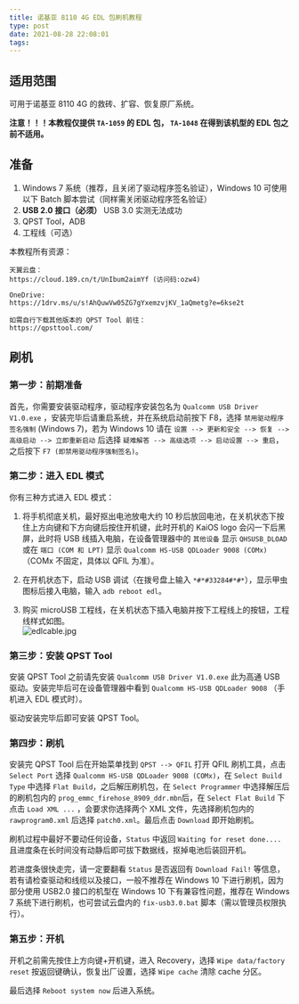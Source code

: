 ```yaml
---
title: 诺基亚 8110 4G EDL 包刷机教程
type: post
date: 2021-08-28 22:08:01
tags: 
---
```


## 适用范围

可用于诺基亚 8110 4G 的救砖、扩容、恢复原厂系统。

**注意！！！本教程仅提供 `TA-1059` 的 EDL 包， `TA-1048` 在得到该机型的 EDL 包之前不适用。**

<!-- more -->

## 准备

1. Windows 7 系统（推荐，且关闭了驱动程序签名验证），Windows 10 可使用以下 Batch 脚本尝试（同样需关闭驱动程序签名验证）
2. **USB 2.0 接口（必须）** USB 3.0 实测无法成功
3. QPST Tool，ADB
4. 工程线（可选）

本教程所有资源：

```
天翼云盘：
https://cloud.189.cn/t/UnIbum2aimYf (访问码:ozw4)

OneDrive:
https://1drv.ms/u/s!AhQuwVw05ZG7gYxemzvjKV_1aQmetg?e=6kse2t

如需自行下载其他版本的 QPST Tool 前往：
https://qpsttool.com/
```

## 刷机

### 第一步：前期准备

首先，你需要安装驱动程序，驱动程序安装包名为 `Qualcomm USB Driver V1.0.exe` ，安装完毕后请重启系统，并在系统启动前按下 F8，选择 `禁用驱动程序签名强制` (Windows 7)，若为 Windows 10 请在 `设置 --> 更新和安全 --> 恢复 --> 高级启动 --> 立即重新启动` 后选择 `疑难解答 --> 高级选项 --> 启动设置 --> 重启`，之后按下 `F7 (即禁用驱动程序强制签名)`。

### 第二步：进入 EDL 模式

你有三种方式进入 EDL 模式：

1. 将手机彻底关机，最好抠出电池放电大约 10 秒后放回电池，在关机状态下按住上方向键和下方向键后按住开机键，此时开机的 KaiOS logo 会闪一下后黑屏，此时将 USB 线插入电脑，在设备管理器中的 `其他设备` 显示 `QHSUSB_DLOAD` 或在 `端口 (COM 和 LPT)` 显示 `Qualcomm HS-USB QDLoader 9008 (COMx)`（COMx 不固定，具体以 QFIL 为准）。

2. 在开机状态下，启动 USB 调试（在拨号盘上输入 ` *#*#33284#*#* `），显示甲虫图标后接入电脑，输入 `adb reboot edl`。

3. 购买 microUSB 工程线，在关机状态下插入电脑并按下工程线上的按钮，工程线样式如图。  
![edlcable.jpg](https://i.loli.net/2021/08/28/XbxU74GVyjIqNak.jpg)

### 第三步：安装 QPST Tool

安装 QPST Tool 之前请先安装 `Qualcomm USB Driver V1.0.exe` 此为高通 USB 驱动。安装完毕后可在设备管理器中看到 `Qualcomm HS-USB QDLoader 9008` （手机进入 EDL 模式时）。

驱动安装完毕后即可安装 QPST Tool。

### 第四步：刷机

安装完 QPST Tool 后在开始菜单找到 `QPST --> QFIL` 打开 QFIL 刷机工具，点击 `Select Port` 选择 `Qualcomm HS-USB QDLoader 9008 (COMx)`，在 `Select Build Type` 中选择 `Flat Build`，之后解压刷机包，在 `Select Programmer` 中选择解压后的刷机包内的 `prog_emmc_firehose_8909_ddr.mbn`后，在 `Select Flat Build` 下点击 `Load XML ...` ，会要求你选择两个 XML 文件，先选择刷机包内的 `rawprogram0.xml` 后选择 `patch0.xml`。最后点击 `Download` 即开始刷机。

刷机过程中最好不要动任何设备，`Status` 中返回 `Waiting for reset done....` 且进度条在长时间没有动静后即可拔下数据线，抠掉电池后装回开机。

若进度条很快走完，请一定要翻看 `Status` 是否返回有 `Download Fail!` 等信息，若有请检查驱动和线缆以及接口，一般不推荐在 Windows 10 下进行刷机，因为部分使用 USB2.0 接口的机型在 Windows 10 下有兼容性问题，推荐在 Windows 7 系统下进行刷机，也可尝试云盘内的 `fix-usb3.0.bat` 脚本（需以管理员权限执行）。 

### 第五步：开机

开机之前需先按住上方向键+开机键，进入 Recovery，选择 `Wipe data/factory reset` 按返回键确认，恢复出厂设置，选择 `Wipe cache` 清除 cache 分区。

最后选择 `Reboot system now` 后进入系统。


